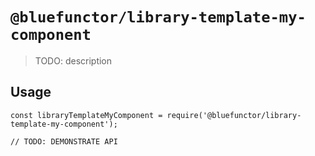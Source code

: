 # `@bluefunctor/library-template-my-component`

> TODO: description

## Usage

```
const libraryTemplateMyComponent = require('@bluefunctor/library-template-my-component');

// TODO: DEMONSTRATE API
```
